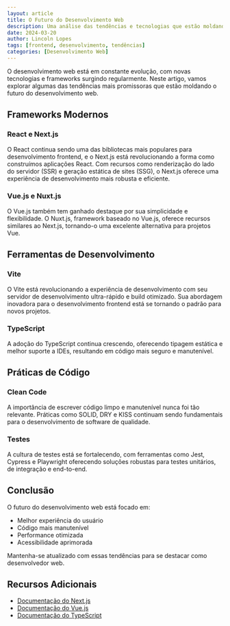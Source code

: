 ```yaml
---
layout: article
title: O Futuro do Desenvolvimento Web
description: Uma análise das tendências e tecnologias que estão moldando o futuro do desenvolvimento web, incluindo frameworks modernos, ferramentas de desenvolvimento e práticas de programação.
date: 2024-03-20
author: Lincoln Lopes
tags: [frontend, desenvolvimento, tendências]
categories: [Desenvolvimento Web]
---
```


O desenvolvimento web está em constante evolução, com novas tecnologias e frameworks surgindo regularmente. Neste artigo, vamos explorar algumas das tendências mais promissoras que estão moldando o futuro do desenvolvimento web.

## Frameworks Modernos

### React e Next.js
O React continua sendo uma das bibliotecas mais populares para desenvolvimento frontend, e o Next.js está revolucionando a forma como construímos aplicações React. Com recursos como renderização do lado do servidor (SSR) e geração estática de sites (SSG), o Next.js oferece uma experiência de desenvolvimento mais robusta e eficiente.

### Vue.js e Nuxt.js
O Vue.js também tem ganhado destaque por sua simplicidade e flexibilidade. O Nuxt.js, framework baseado no Vue.js, oferece recursos similares ao Next.js, tornando-o uma excelente alternativa para projetos Vue.

## Ferramentas de Desenvolvimento

### Vite
O Vite está revolucionando a experiência de desenvolvimento com seu servidor de desenvolvimento ultra-rápido e build otimizado. Sua abordagem inovadora para o desenvolvimento frontend está se tornando o padrão para novos projetos.

### TypeScript
A adoção do TypeScript continua crescendo, oferecendo tipagem estática e melhor suporte a IDEs, resultando em código mais seguro e manutenível.

## Práticas de Código

### Clean Code
A importância de escrever código limpo e manutenível nunca foi tão relevante. Práticas como SOLID, DRY e KISS continuam sendo fundamentais para o desenvolvimento de software de qualidade.

### Testes
A cultura de testes está se fortalecendo, com ferramentas como Jest, Cypress e Playwright oferecendo soluções robustas para testes unitários, de integração e end-to-end.

## Conclusão

O futuro do desenvolvimento web está focado em:
- Melhor experiência do usuário
- Código mais manutenível
- Performance otimizada
- Acessibilidade aprimorada

Mantenha-se atualizado com essas tendências para se destacar como desenvolvedor web.

## Recursos Adicionais

- [Documentação do Next.js](https://nextjs.org/docs)
- [Documentação do Vue.js](https://vuejs.org/guide/introduction.html)
- [Documentação do TypeScript](https://www.typescriptlang.org/docs/) 